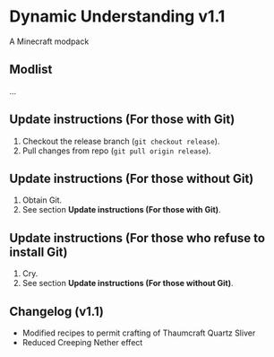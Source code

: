 # Dynamic Understanding v1.1

A Minecraft modpack

## Modlist

...

## Update instructions (For those with Git)
1. Checkout the release branch (```git checkout release```).
2. Pull changes from repo (```git pull origin release```).

## Update instructions (For those without Git)
1. Obtain Git.
2. See section **Update instructions (For those with Git)**.

## Update instructions (For those who refuse to install Git)
1. Cry.
2. See section **Update instructions (For those without Git)**.

## Changelog (v1.1)
- Modified recipes to permit crafting of Thaumcraft Quartz Sliver
- Reduced Creeping Nether effect
